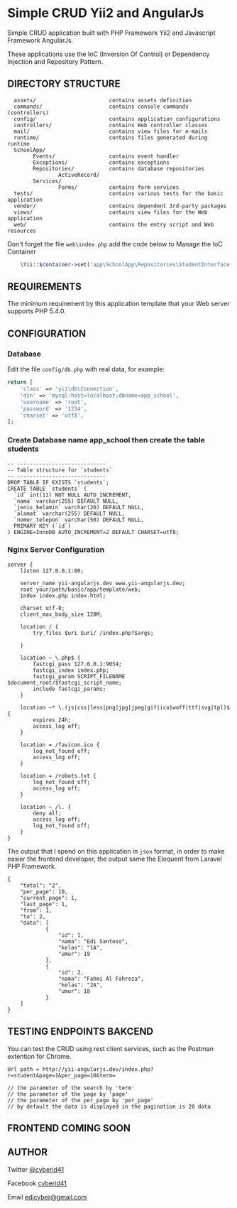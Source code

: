 Simple CRUD Yii2 and AngularJs
==========================================================

Simple CRUD application built with PHP Framework Yii2 and Javascript Framework AngularJs.

These applications use the IoC (Inversion Of Control) or Dependency Injection and Repository Pattern.

DIRECTORY STRUCTURE
-------------------

      assets/                       contains assets definition
      commands/                     contains console commands (controllers)
      config/                       contains application configurations
      controllers/                  contains Web controller classes
      mail/                         contains view files for e-mails
      runtime/                      contains files generated during runtime
      SchoolApp/
            Events/                 contains event handler
            Exceptions/             contains exceptions
            Repositories/           contains database repositories
                    ActiveRecord/
            Services/
                    Forms/          contains form services
      tests/                        contains various tests for the basic application
      vendor/                       contains dependent 3rd-party packages
      views/                        contains view files for the Web application
      web/                          contains the entry script and Web resources


Don't forget the file ```web\index.php``` add the code below to Manage the IoC Container

```php
    \Yii::$container->set('app\SchoolApp\Repositories\StudentInterface', 'app\SchoolApp\Repositories\ActiveRecord\StudentRepository');
```


REQUIREMENTS
------------

The minimum requirement by this application template that your Web server supports PHP 5.4.0.


CONFIGURATION
-------------

### Database

Edit the file `config/db.php` with real data, for example:

```php
return [
    'class' => 'yii\db\Connection',
    'dsn' => 'mysql:host=localhost;dbname=app_school',
    'username' => 'root',
    'password' => '1234',
    'charset' => 'utf8',
];
```
### Create Database name app_school then create the table students
```
-- ----------------------------
-- Table structure for `students`
-- ----------------------------
DROP TABLE IF EXISTS `students`;
CREATE TABLE `students` (
  `id` int(11) NOT NULL AUTO_INCREMENT,
  `nama` varchar(255) DEFAULT NULL,
  `jenis_kelamin` varchar(20) DEFAULT NULL,
  `alamat` varchar(255) DEFAULT NULL,
  `nomer_telepon` varchar(50) DEFAULT NULL,
  PRIMARY KEY (`id`)
) ENGINE=InnoDB AUTO_INCREMENT=2 DEFAULT CHARSET=utf8;
```

### Nginx Server Configuration

```
server {
    listen 127.0.0.1:80;

    server_name yii-angularjs.dev www.yii-angularjs.dev;
    root your/path/basic/app/template/web;
    index index.php index.html;

    charset utf-8;
    client_max_body_size 128M;

    location / {
        try_files $uri $uri/ /index.php?$args;

    }

    location ~ \.php$ {
    	fastcgi_pass 127.0.0.1:9054;
	    fastcgi_index index.php;
	    fastcgi_param SCRIPT_FILENAME $document_root/$fastcgi_script_name;
	    include fastcgi_params;
    }

    location ~* \.(js|css|less|png|jpg|jpeg|gif|ico|woff|ttf|svg|tpl)$ {
        expires 24h;
        access_log off;
    }

    location = /favicon.ico {
        log_not_found off;
        access_log off;
    }

    location = /robots.txt {
        log_not_found off;
        access_log off;
    }

    location ~ /\. {
        deny all;
        access_log off;
        log_not_found off;
    }
}
```
The output that I spend on this application in ```json``` format, in order to make easier the frontend developer, the output same the Eloquent from Laravel PHP Framework.

```
{
    "total": "2",
    "per_page": 10,
    "current_page": 1,
    "last_page": 1,
    "from": 1,
    "to": 2,
    "data": [
            {
                "id": 1,
                "nama": "Edi Santoso",
                "kelas": "1A",
                "umur": 19
            },
            {
                "id": 2,
                "nama": "Fahmi Al Fahreza",
                "kelas": "2A",
                "umur": 18
            }
    ]
}
```

TESTING ENDPOINTS BAKCEND
-------------------------
You can test the CRUD using rest client services, such as the Postman extention for Chrome.

```
Url path = http://yii-angularjs.dev/index.php?r=student&page=1&per_page=10&term=

// the parameter of the search by 'term'
// the parameter of the page by 'page'
// the parameter of the per_page by 'per_page'
// by default the data is displayed in the pagination is 20 data
```


FRONTEND COMING SOON
--------------------


AUTHOR
------


Twitter [@cyberid41](http://twitter.com/cyberid41)

Facebook [cyberid41](http://facebook.com/cyberid41)

Email [edicyber@gmail.com](mailto:edicyebr@gmail.com)
